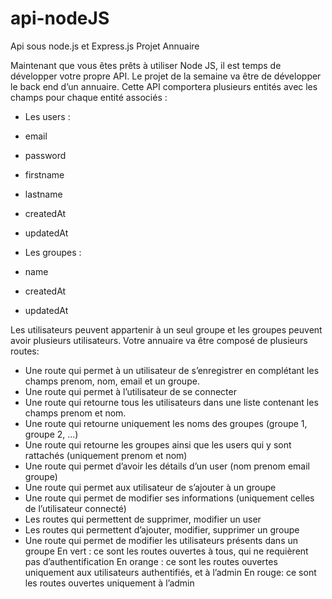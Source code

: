 # api-nodeJS
Api sous node.js et Express.js
Projet Annuaire

Maintenant que vous êtes prêts à utiliser Node JS, il est temps de développer votre
propre API. Le projet de la semaine va être de développer le back end d’un annuaire.
Cette API comportera plusieurs entités avec les champs pour chaque entité associés :
- Les users :
- email
- password
- firstname
- lastname

- createdAt
- updatedAt
- Les groupes :
- name
- createdAt
- updatedAt

Les utilisateurs peuvent appartenir à un seul groupe et les groupes peuvent avoir
plusieurs utilisateurs.
Votre annuaire va être composé de plusieurs routes:
- Une route qui permet à un utilisateur de s’enregistrer en complétant les champs
prenom, nom, email et un groupe.
- Une route qui permet à l’utilisateur de se connecter
- Une route qui retourne tous les utilisateurs dans une liste contenant les champs
prenom et nom.
- Une route qui retourne uniquement les noms des groupes (groupe 1, groupe 2, ...)
- Une route qui retourne les groupes ainsi que les users qui y sont rattachés
(uniquement prenom et nom)
- Une route qui permet d’avoir les détails d’un user (nom prenom email groupe)
- Une route qui permet aux utilisateur de s’ajouter à un groupe
- Une route qui permet de modifier ses informations (uniquement celles de
l’utilisateur connecté)
- Les routes qui permettent de supprimer, modifier un user
- Les routes qui permettent d’ajouter, modifier, supprimer un groupe
- Une route qui permet de modifier les utilisateurs présents dans un groupe
En vert : ce sont les routes ouvertes à tous, qui ne requièrent pas d’authentification
En orange : ce sont les routes ouvertes uniquement aux utilisateurs authentifiés, et à
l’admin
En rouge: ce sont les routes ouvertes uniquement à l’admin
